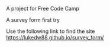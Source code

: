 A project for Free Code Camp

A survey form first try

Use the following link to find the site
https://lukedw88.github.io/survey_form/
